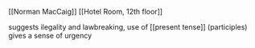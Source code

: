 [[Norman MacCaig]] [[Hotel Room, 12th floor]]

suggests ilegality and lawbreaking, use of [[present tense]] (participles) gives a sense of urgency 